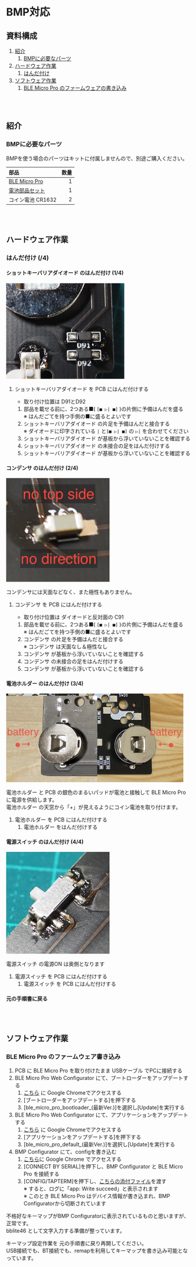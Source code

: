 # BMP対応

## 資料構成

1. [紹介](#%E7%B4%B9%E4%BB%8B)
    1. [BMPに必要なパーツ](#bmp%E3%81%AB%E5%BF%85%E8%A6%81%E3%81%AA%E3%83%91%E3%83%BC%E3%83%84)
1. [ハードウェア作業](#%E3%83%8F%E3%83%BC%E3%83%89%E3%82%A6%E3%82%A7%E3%82%A2%E4%BD%9C%E6%A5%AD)
    1. [はんだ付け](#%E3%81%AF%E3%82%93%E3%81%A0%E4%BB%98%E3%81%91-5)
1. [ソフトウェア作業](#%E3%82%BD%E3%83%95%E3%83%88%E3%82%A6%E3%82%A7%E3%82%A2%E4%BD%9C%E6%A5%AD)
    1. [BLE Micro Pro のファームウェアの書き込み](#%E3%82%BD%E3%83%95%E3%83%88%E3%82%A6%E3%82%A7%E3%82%A2%E4%BD%9C%E6%A5%AD)

<BR>
<BR>

<!------------ 紹介 ------------>

## 紹介

### BMPに必要なパーツ


BMPを使う場合のパーツはキットに付属しませんので、別途ご購入ください。


| 部品 | 数量 |
|  :-  |  -:  |
| [BLE Micro Pro](https://shop.yushakobo.jp/products/ble-micro-pro) | 1 |
| [電池部品セット](https://shop.yushakobo.jp/products/5623) | 1 |
| コイン電池 CR1632  | 2 |


<BR>
<BR>

<!------------ ハードウェア ------------>

## ハードウェア作業

### はんだ付け (/4)

#### ショットキーバリアダイオード のはんだ付け (1/4)

<img src="./images/bmp_handa_part01_state01.jpg" width="320px">

1. ショットキーバリアダイオード を PCB にはんだ付けする
    * 取り付け位置は D91とD92

    1. 部品を載せる前に、2つある■( `[■ ▷| ■]` )の片側に予備はんだを盛る  
       ※ はんだごてを持つ手側の■に盛るとよいです  
    1. ショットキーバリアダイオード の片足を予備はんだと接合する  
       ※ ダイオードに印字されている `|` と`[■ ▷| ■]` の `▷|` を合わせてください  
    1. ショットキーバリアダイオード が基板から浮いていないことを確認する  
    1. ショットキーバリアダイオード の未接合の足をはんだ付けする
    1. ショットキーバリアダイオード が基板から浮いていないことを確認する


#### コンデンサ のはんだ付け (2/4)

<img src="./images/bmp_handa_part02_state01.jpg" width="280px">

コンデンサには天面などなく、また極性もありません。

1. コンデンサ を PCB にはんだ付けする
    * 取り付け位置は ダイオードと反対面の C91

    1. 部品を載せる前に、2つある■( `[■ ▷| ■]` )の片側に予備はんだを盛る  
       ※ はんだごてを持つ手側の■に盛るとよいです  
    1. コンデンサ の片足を予備はんだと接合する  
       ※ コンデンサ は天面なし＆極性なし
    1. コンデンサ が基板から浮いていないことを確認する
    1. コンデンサ の未接合の足をはんだ付けする
    1. コンデンサ が基板から浮いていないことを確認する


#### 電池ホルダー のはんだ付け (3/4)

<img src="./images/bmp_handa_part03_state01.jpg" width="480px">

電池ホルダー と PCB の銀色のまるいパッドが電池と接触して BLE Micro Pro に電源を供給します。  
電池ホルダー の天窓から「+」が見えるようにコイン電池を取り付けます。

1. 電池ホルダー を PCB にはんだ付けする
    1. 電池ホルダー をはんだ付けする


#### 電源スイッチ のはんだ付け (4/4)

<img src="./images/bmp_handa_part04_state01.jpg" width="280px">

電源スイッチ の電源ON は奥側となります

1. 電源スイッチ を PCB にはんだ付けする
    1. 電源スイッチ を PCB にはんだ付けする


#### 元の手順書に戻る



<BR>
<BR>


<!------------ ソフトウェア ------------>

## ソフトウェア作業

### BLE Micro Pro のファームウェア書き込み


1. PCB に BLE Micro Pro を取り付けたまま USBケーブル でPCに接続する
1. BLE Micro Pro Web Configurator にて、ブートローダーをアップデートする
    1. [こちら](https://sekigon-gonnoc.github.io/BLE-Micro-Pro-WebConfigurator/) に Google Chromeでアクセスする
    1. [ブートローダーをアップデートする]を押下する
    1. [ble_micro_pro_bootloader_(最新Ver.)]を選択し[Update]を実行する
1. BLE Micro Pro Web Configurator にて、アプリケーションをアップデートする
    1. [こちら](https://sekigon-gonnoc.github.io/BLE-Micro-Pro-WebConfigurator/) に Google Chromeでアクセスする
    1. [アプリケーションをアップデートする]を押下する
    1. [ble_micro_pro_default_(最新Ver.)]を選択し[Update]を実行する
1. BMP Configurator にて、configを書き込む
    1. [こちら](https://sekigon-gonnoc.github.io/qmk_configurator/#/)に Google Chrome でアクセスする
    1. [CONNECT BY SERIAL]を押下し、BMP Configurator と BLE Micro Pro を接続する
    1. [CONFIG/TAPTERM]を押下し、[こちらの添付ファイル](resources/bmp_config.json)を渡す  
       ※ すると、ログに「app: Write succeed」と表示されます  
       ※ このとき BLE Micro Pro はデバイス情報が書き込まれ、BMP Configuratorから切断されています

不格好なキーマップがBMP Configuratorに表示されているものと思いますが、正常です。  
bblite46 として文字入力する準備が整っています。

キーマップ設定作業を 元の手順書に戻り再開してください。  
USB接続でも、BT接続でも、remapを利用してキーマップを書き込み可能となっています。
